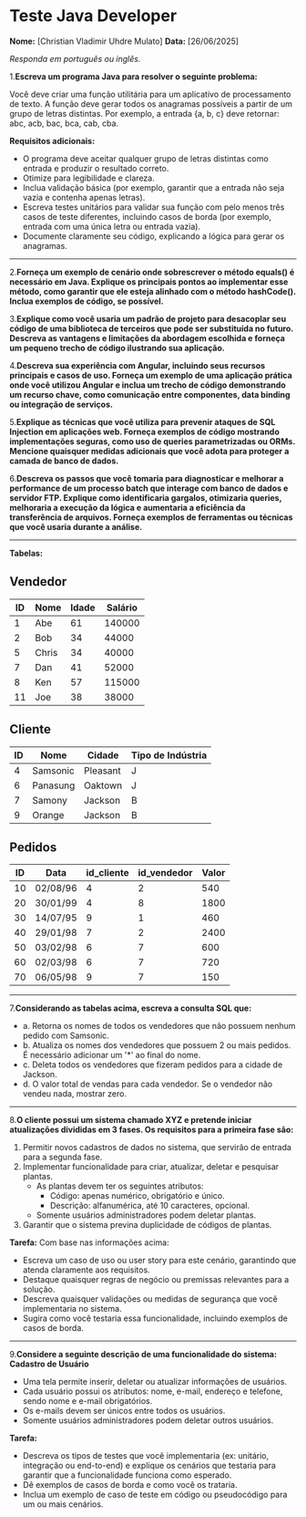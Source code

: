 # Teste Java Developer

**Nome:** [Christian Vladimir Uhdre Mulato]  **Data:** [26/06/2025]

*Responda em português ou inglês.*

1.**Escreva um programa Java para resolver o seguinte problema:**

Você deve criar uma função utilitária para um aplicativo de processamento de texto. A função deve gerar todos os anagramas possíveis a partir de um grupo de letras distintas. Por exemplo, a entrada {a, b, c} deve retornar: abc, acb, bac, bca, cab, cba.

**Requisitos adicionais:**

- O programa deve aceitar qualquer grupo de letras distintas como entrada e produzir o resultado correto.
- Otimize para legibilidade e clareza.
- Inclua validação básica (por exemplo, garantir que a entrada não seja vazia e contenha apenas letras).
- Escreva testes unitários para validar sua função com pelo menos três casos de teste diferentes, incluindo casos de borda (por exemplo, entrada com uma única letra ou entrada vazia).
- Documente claramente seu código, explicando a lógica para gerar os anagramas.

---

2.**Forneça um exemplo de cenário onde sobrescrever o método equals() é necessário em Java. Explique os principais pontos ao implementar esse método, como garantir que ele esteja alinhado com o método hashCode(). Inclua exemplos de código, se possível.**

3.**Explique como você usaria um padrão de projeto para desacoplar seu código de uma biblioteca de terceiros que pode ser substituída no futuro. Descreva as vantagens e limitações da abordagem escolhida e forneça um pequeno trecho de código ilustrando sua aplicação.**

4.**Descreva sua experiência com Angular, incluindo seus recursos principais e casos de uso. Forneça um exemplo de uma aplicação prática onde você utilizou Angular e inclua um trecho de código demonstrando um recurso chave, como comunicação entre componentes, data binding ou integração de serviços.**

5.**Explique as técnicas que você utiliza para prevenir ataques de SQL Injection em aplicações web. Forneça exemplos de código mostrando implementações seguras, como uso de queries parametrizadas ou ORMs. Mencione quaisquer medidas adicionais que você adota para proteger a camada de banco de dados.**

6.**Descreva os passos que você tomaria para diagnosticar e melhorar a performance de um processo batch que interage com banco de dados e servidor FTP. Explique como identificaria gargalos, otimizaria queries, melhoraria a execução da lógica e aumentaria a eficiência da transferência de arquivos. Forneça exemplos de ferramentas ou técnicas que você usaria durante a análise.**

---

**Tabelas:**

## Vendedor

| ID | Nome  | Idade | Salário  |
|----|-------|-------|----------|
| 1  | Abe   | 61    | 140000   |
| 2  | Bob   | 34    | 44000    |
| 5  | Chris | 34    | 40000    |
| 7  | Dan   | 41    | 52000    |
| 8  | Ken   | 57    | 115000   |
| 11 | Joe   | 38    | 38000    |

## Cliente

| ID | Nome     | Cidade    | Tipo de Indústria |
|----|----------|-----------|-------------------|
| 4  | Samsonic | Pleasant  | J                 |
| 6  | Panasung | Oaktown   | J                 |
| 7  | Samony   | Jackson   | B                 |
| 9  | Orange   | Jackson   | B                 |

## Pedidos

| ID | Data     | id_cliente | id_vendedor | Valor |
|----|----------|------------|-------------|-------|
| 10 | 02/08/96 | 4          | 2           | 540   |
| 20 | 30/01/99 | 4          | 8           | 1800  |
| 30 | 14/07/95 | 9          | 1           | 460   |
| 40 | 29/01/98 | 7          | 2           | 2400  |
| 50 | 03/02/98 | 6          | 7           | 600   |
| 60 | 02/03/98 | 6          | 7           | 720   |
| 70 | 06/05/98 | 9          | 7           | 150   |

---

7.**Considerando as tabelas acima, escreva a consulta SQL que:**

- a. Retorna os nomes de todos os vendedores que não possuem nenhum pedido com Samsonic.
- b. Atualiza os nomes dos vendedores que possuem 2 ou mais pedidos. É necessário adicionar um '*' ao final do nome.
- c. Deleta todos os vendedores que fizeram pedidos para a cidade de Jackson.
- d. O valor total de vendas para cada vendedor. Se o vendedor não vendeu nada, mostrar zero.

---

8.**O cliente possui um sistema chamado XYZ e pretende iniciar atualizações divididas em 3 fases. Os requisitos para a primeira fase são:**

   1. Permitir novos cadastros de dados no sistema, que servirão de entrada para a segunda fase.
   2. Implementar funcionalidade para criar, atualizar, deletar e pesquisar plantas.
      - As plantas devem ter os seguintes atributos:
        - Código: apenas numérico, obrigatório e único.
        - Descrição: alfanumérica, até 10 caracteres, opcional.
      - Somente usuários administradores podem deletar plantas.
   3. Garantir que o sistema previna duplicidade de códigos de plantas.

**Tarefa:**
Com base nas informações acima:

- Escreva um caso de uso ou user story para este cenário, garantindo que atenda claramente aos requisitos.
- Destaque quaisquer regras de negócio ou premissas relevantes para a solução.
- Descreva quaisquer validações ou medidas de segurança que você implementaria no sistema.
- Sugira como você testaria essa funcionalidade, incluindo exemplos de casos de borda.

---

9.**Considere a seguinte descrição de uma funcionalidade do sistema: Cadastro de Usuário**

- Uma tela permite inserir, deletar ou atualizar informações de usuários.
- Cada usuário possui os atributos: nome, e-mail, endereço e telefone, sendo nome e e-mail obrigatórios.
- Os e-mails devem ser únicos entre todos os usuários.
- Somente usuários administradores podem deletar outros usuários.

**Tarefa:**

- Descreva os tipos de testes que você implementaria (ex: unitário, integração ou end-to-end) e explique os cenários que testaria para garantir que a funcionalidade funciona como esperado.
- Dê exemplos de casos de borda e como você os trataria.
- Inclua um exemplo de caso de teste em código ou pseudocódigo para um ou mais cenários.
